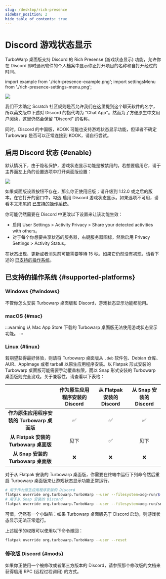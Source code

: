 ```yaml
---
slug: /desktop/rich-presence
sidebar_position: 2
hide_table_of_contents: true
---
```


# Discord 游戏状态显示

TurboWarp 桌面版支持 Discord 的 Rich Presense (游戏状态显示) 功能，允许你在 Discord 即时通讯软件的个人档案中显示你正打开项目的名称和自打开经过的时间。

import example from './rich-presence-example.png';
import settingsMenu from './rich-presence-settings-menu.png';

<p><img src={example} height={97} width={295} /></p>

我们不太确定 Scratch 社区规则是否允许我们在这里提到这个聊天软件的名字，所以英文版中下述对 Discord 的指代均为 "Chat App"。然而为了方便原生中文用户阅读，这里仍然会保留 "Discord" 的名称。

同时，Discord 的中国版，KOOK 可能也支持游戏状态显示功能，但译者不确定 Turbowarp 是否可以正常连接到 KOOK，请自行尝试。

## 启用 Discord 状态 {#enable}

默认情况下，由于隐私保护，游戏状态显示功能是被禁用的。若想要启用它，请于主界面左上角的设置选项中打开桌面版设置：

<p><img src={settingsMenu} height={596/2} width={632/2} /></p>

如果桌面版设置按钮不存在，那么你正使用旧版；请升级到 1.12.0 或之后的版本。在它打开的窗口中，勾选 启用 Discord 游戏状态显示。如果选项不可用，请看本文末尾的 [已支持的操作系统](#supported-platforms)。

你可能仍然需要在 Discord 中更改以下设置来让该功能生效：

 - 启用 User Settings > Activity Privacy > Share your detected activities with others。
 - 对于每个你想要共享状态的服务器，右键服务器图标，然后启用 Privacy Settings > Activity Status。

在状态出现、更新或者消失前可能需要等待 15 秒。如果它仍然没有初现，请看下述的 [已支持的操作系统](#supported-platforms)。

## 已支持的操作系统 {#supported-platforms}

### Windows {#windows}

不管你怎么安装 Turbowarp 桌面版和 Discord，游戏状态显示功能都能用。

### macOS {#mac}

:::warning
从 Mac App Store 下载的 Turbowarp 桌面版无法使用游戏状态显示功能。
:::

### Linux {#linux}

若期望获得最好体验，则请将 Turbowarp 桌面版从 `.deb` 软件包、Debian 仓库、AUR、AppImage 或者 tarball 以原生应用程序安装。以 Flatpak 形式安装的 Turbowarp 桌面版可能需要手动覆盖权限，而以 Snap 形式安装的 Turbowarp 桌面版则完全没戏。关于兼容性，请查看以下表格：

| | 作为原生应用程序安装的 Discord | 从 Flatpak 安装的 Discord | 从 Snap 安装的 Discord |
| :-: | :-: | :-: | :-: |
| **作为原生应用程序安装的 Turbowarp 桌面版** | ✅ | ✅ | ✅ |
| **从 Flatpak 安装的 Turbowarp 桌面版** | 见下 | ✅ | 见下 |
| **从 Snap 安装的 Turbowarp 桌面版** | ❌ | ❌ | ❌ |

对于从 Flatpak 安装的 Turbowarp 桌面版，你需要在终端中运行下列命令然后重启 Turbowarp 桌面版来让游戏状态显示功能正常运行。

```bash
# 用于作为原生应用程序安装的 Discord
flatpak override org.turbowarp.TurboWarp --user --filesystem=xdg-run/$(printf "\x64\x69\x73\x63\x6f\x72\x64")-ipc-{0..9}
# 用于从 Snap 安装的 Discord
flatpak override org.turbowarp.TurboWarp --user --filesystem=xdg-run/snap.$(printf "\x64\x69\x73\x63\x6f\x72\x64"):create
```

可惜，仍然有一个小缺陷：如果 Turbowarp 桌面版先于 Discord 启动，则游戏状态显示无法正常运行。

上述赋予的权限可以使用以下命令撤回：

```bash
flatpak override org.turbowarp.TurboWarp --user --reset
```

### 修改版 Discord {#mods}

如果你正使用一个被修改或者第三方版本的 Discord，请参照那个修改版的文档来获得启用 RPC (远程过程调用) 的方式。
